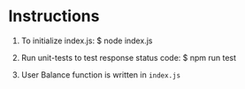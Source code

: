 # Instructions

1. To initialize index.js:
$ node index.js

2. Run unit-tests to test response status code:
$ npm run test

3. User Balance function is written in `index.js`
